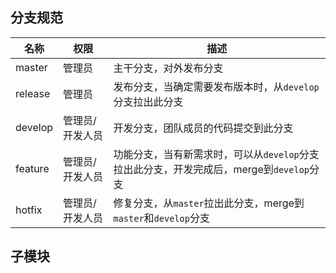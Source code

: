 ## 分支规范

  | 名称    | 权限            | 描述                                                                                    |
  | ------- | --------------- | --------------------------------------------------------------------------------------- |
  | master  | 管理员          | 主干分支，对外发布分支                                                                  |
  | release | 管理员          | 发布分支，当确定需要发布版本时，从`develop`分支拉出此分支                               |
  | develop | 管理员/开发人员 | 开发分支，团队成员的代码提交到此分支                                                    |
  | feature | 管理员/开发人员 | 功能分支，当有新需求时，可以从`develop`分支拉出此分支，开发完成后，merge到`develop`分支 |
  | hotfix  | 管理员/开发人员 | 修复分支，从`master`拉出此分支，merge到`master`和`develop`分支                          |

## 子模块